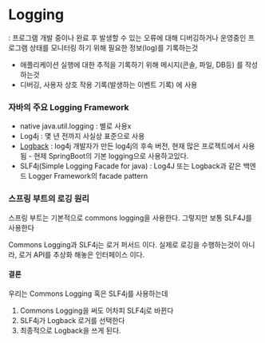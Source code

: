 # Logging
: 프로그램 개발 중이나 완료 후 발생할 수 있는 오류에 대해 디버깅하거나 운영중인 프로그램 상태를 모니터링 하기 위해 필요한 정보(log)를 기록하는것
- 애플리케이션 실행에 대한 추적을 기록하기 위해 메시지(콘솔, 파일, DB등) 를 작성하는것
- 디버깅, 사용자 상호 작용 기록(발생하는 이벤트 기록) 에 사용  

### 자바의 주요 Logging Framework
- native java.util.logging : 별로 사용x
- Log4j : 몇 년 전까지 사실상 표준으로 사용
- [Logback](./SpringBoot/logback.md) : log4j 개발자가 만든 log4j의 후속 버전, 현재 많은 프로젝트에서 사용됨 - 현제 SpringBoot의 기본 logging으로 사용하고있다.
- SLF4j(Simple Logging Facade for java) : Log4J 또는 Logback과 같은 백엔드 Logger Framework의 facade pattern

### 스프링 부트의 로깅 원리
스프링 부트는 기본적으로 commons logging을 사용한다. 그렇지만 보통 SLF4J를 사용한다

Commons Logging과 SLF4j는 로거 퍼서드 이다. 실제로 로깅을 수행하는것이 아니라, 로거 API를 추상화 해놓은 인터페이스 이다.

#### 결론
우리는 Commons Logging 혹은 SLF4j를 사용하는데 
1. Commons Logging을 써도 어차피 SLF4j로 바뀐다
2. SLF4j가 Logback 로거를 선택한다
3. 최종적으로 Logback을 쓰게 된다.
